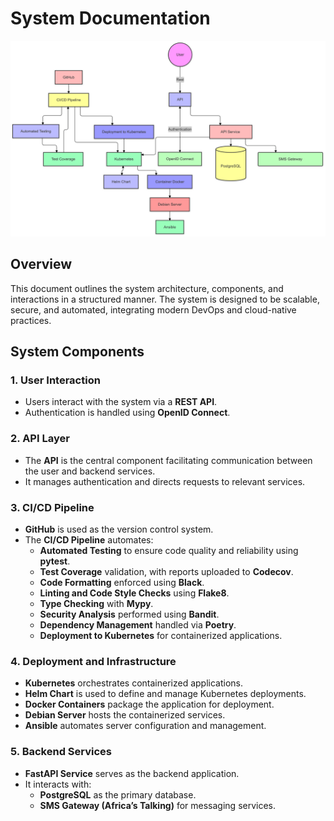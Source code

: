 # System Documentation

![High Level Architecture](/docs/images/Savannah%20Orders%20High%20Level.png)

## Overview

This document outlines the system architecture, components, and interactions in a structured manner. The system is designed to be scalable, secure, and automated, integrating modern DevOps and cloud-native practices.

## System Components

### 1. User Interaction

- Users interact with the system via a **REST API**.
- Authentication is handled using **OpenID Connect**.

### 2. API Layer

- The **API** is the central component facilitating communication between the user and backend services.
- It manages authentication and directs requests to relevant services.

### 3. CI/CD Pipeline

- **GitHub** is used as the version control system.
- The **CI/CD Pipeline** automates:
  - **Automated Testing** to ensure code quality and reliability using **pytest**.
  - **Test Coverage** validation, with reports uploaded to **Codecov**.
  - **Code Formatting** enforced using **Black**.
  - **Linting and Code Style Checks** using **Flake8**.
  - **Type Checking** with **Mypy**.
  - **Security Analysis** performed using **Bandit**.
  - **Dependency Management** handled via **Poetry**.
  - **Deployment to Kubernetes** for containerized applications.

### 4. Deployment and Infrastructure

- **Kubernetes** orchestrates containerized applications.
- **Helm Chart** is used to define and manage Kubernetes deployments.
- **Docker Containers** package the application for deployment.
- **Debian Server** hosts the containerized services.
- **Ansible** automates server configuration and management.

### 5. Backend Services

- **FastAPI Service** serves as the backend application.
- It interacts with:
  - **PostgreSQL** as the primary database.
  - **SMS Gateway (Africa’s Talking)** for messaging services.
  